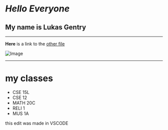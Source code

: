 # *Hello Everyone*
## My name is Lukas Gentry

--- 

**Here** is a link to the [other file](https://lgentry1411.github.io/cse15l-lab-reports/index.html)

![Image](https://blazepress.com/.image/MTI4OTkyOTE0NTExOTI3Nzc0/cat-loaf-27.jpg)

--- 

# my classes
- CSE 15L
- CSE 12
- MATH 20C
- RELI 1
- MUS 1A

this edit was made in VSCODE


